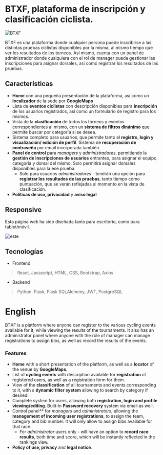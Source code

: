 # BTXF, plataforma de inscripción y clasificación ciclista.

![BTXF](https://github.com/robmab/Proyect-BTFX/assets/56076087/de7d088c-9cce-4c36-a344-79aaaf1082cc)

BTXF es una plataforma donde cualquier persona puede inscribirse a las distintas pruebas ciclistas disponibles por la misma, al mismo tiempo que ver los resultados de los torneos. Así mismo, cuenta con un panel de administrador donde cualquiera con el rol de manager pueda gestionar las inscripciones para asignar dorsales, así como registrar los resultados de las pruebas.

## Características
- **Home** con una pequeña presentación de la plataforma, así como un **localizador** de la sede por **GoogleMaps**
- Lista de **eventos ciclistas** con descripción disponibles para **inscripción** de los usuarios registrados, así como un formulario de registro para los mismos.
- Vista de la **clasificación** de todos los torneos y eventos correspondientes al mismo, con un **sistema de filtros dinánimo** que permite buscar por categoría si se desea.
- Sistema completo para usuarios, que permite tanto el **registro, login y visualización/ edición de perfil**. Sistema de **recuperación de contraseña** por email incorporada también.
- **Panel de control** para *managers* y *administradores*, permitiendo la **gestión de inscripciones de usuarios** entrantes, para asignar el equipo, categoría y dorsal del mismo. Solo permitirá asignar dorsales disponibles para la ese prueba.
  - Solo para usuarios *administradores* - tendrán una opción para **registrar los resultados de las pruebas**, tanto tiempo como puntuación, que se verán reflejadas al momento en la vista de clasificación.
- **Políticas de uso, privacidad** y **aviso legal**

## Responsive
Esta página web ha sido diseñada tanto para escritorio, como para tablet/móvil.

![este](https://github.com/robmab/Proyect-BTFX/assets/56076087/34314df2-d6bc-4ff2-8762-4a48a94bdbc5)

## Tecnologías
- Frontend
> React, Javascript, HTML, CSS, Bootstrap, Axios
- Backend
> Python, Flask, Flask SQLAlchemy, JWT, PostgreSQL


# English

BTXF is a platform where anyone can register to the various cycling events available for it, while viewing the results of the tournaments. It also has an administrator panel where anyone with the role of manager can manage registrations to assign bibs, as well as record the results of the events.

### Features
- **Home** with a short presentation of the platform, as well as a **locator** of the venue by **GoogleMaps**.
- List of **cycling events** with description available for **registration** of registered users, as well as a registration form for them.
- View of the **classification** of all tournaments and events corresponding to it, with a **dynamic filter system** allowing to search by category if desired.
- Complete system for users, allowing both **registration, login and profile viewing/editing**. Built-in **Password recovery** system via email as well.
- Control panel** for *managers* and *administrators*, allowing the **management of incoming user registrations**, to assign the team, category and bib number. It will only allow to assign bibs available for that race.
  - For *administrator* users only - will have an option to **record race results**, both time and score, which will be instantly reflected in the rankings view.
- **Policy of use, privacy** and **legal notice**.






